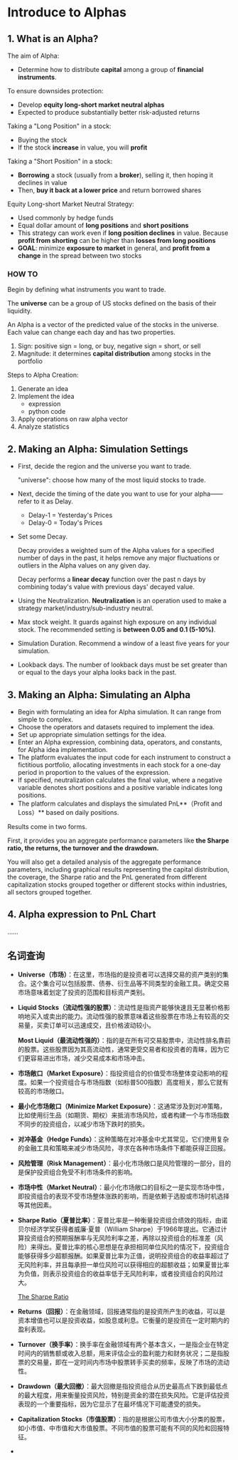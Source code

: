 # Introduce to Alphas

## 1. What is an Alpha?

The aim of Alpha:

- Determine how to distribute **capital** among a group of **financial instruments**.

To ensure downsides protection:

- Develop **equity long-short market neutral alphas**
- Expected to produce substantially better risk-adjusted returns

Taking a "Long Position" in a stock:

- Buying the stock
- If the stock **increase** in value, you will **profit**

Taking a "Short Position" in a stock:

- **Borrowing** a stock (usually from a **broker**), selling it, then hoping it declines in value
- Then, **buy it back at a lower price** and return borrowed shares

Equity Long-short Market Neutral Strategy:

- Used commonly by hedge funds
- Equal dollar amount of **long positions** and **short positions**
- This strategy can work even if **long position declines** in value. Because **profit from shorting** can be higher than **losses from long positions**
- **GOAL**: minimize **exposure to market** in general, and **profit from a change** in the spread between two stocks

### HOW TO

Begin by defining what instruments you want to trade.

The **universe** can be a group of US stocks defined on the basis of their liquidity.

An Alpha is a vector of the predicted value of the stocks in the universe. Each value can change each day and has two properties.

1. Sign: positive sign = long, or buy, negative sign = short, or sell
2. Magnitude: it determines **capital distribution** among stocks in the portfolio

Steps to Alpha Creation:

1. Generate an idea
2. Implement the idea
   - expression
   - python code
3. Apply operations on raw alpha vector
4. Analyze statistics

## 2. Making an Alpha: Simulation Settings

- First, decide the region and the universe you want to trade.

  "universe": choose how many of the most liquid stocks to trade.

- Next, decide the timing of the date you want to use for your alpha——refer to it as Delay.

  - Delay-1 = Yesterday's Prices
  - Delay-0 = Today's Prices

- Set some Decay. 

  Decay provides a weighted sum of the Alpha values for a specified number of days in the past, it helps remove any major fluctuations or outliers in the Alpha values on any given day.

  Decay performs a **linear decay** function over the past n days by combining today's value with previous days' decayed value.

- Using the Neutralization. **Neutralization** is an operation used to make a strategy market/industry/sub-industry neutral.

- Max stock weight. It guards against high exposure on any individual stock. The recommended setting is **between 0.05 and 0.1 (5-10%)**.

- Simulation Duration. Recommend a window of a least five years for your simulation.

- Lookback days. The number of lookback days must be set greater than or equal to the days your alpha looks back in the past.

## 3. Making an Alpha: Simulating an Alpha

- Begin with formulating an idea for Alpha simulation. It can range from simple to complex. 
- Choose the operators and datasets required to implement the idea. 
- Set up appropriate simulation settings for the idea. 
- Enter an Alpha expression, combining data, operators, and constants, for Alpha idea implementation.
- The platform evaluates the input code for each instrument to construct a fictitious portfolio, allocating investments in each stock for a one-day period in proportion to the values of the expression.
- If specified, neutralization calculates the final value, where a negative variable denotes short positions and a positive variable indicates long positions.
- The platform calculates and displays the simulated PnL**（Profit and Loss）** based on daily positions.

Results come in two forms.

First, it provides you an aggregate  performance parameters like **the Sharpe ratio, the returns, the turnover and the drawdown.**

You will also get a detailed analysis of the aggregate performance parameters, including graphical results representing the capital distribution, the coverage, the Sharpe ratio and the PnL generated from different capitalization stocks grouped together or different stocks within industries, all sectors grouped together.

## 4. Alpha expression to PnL Chart

……

## 名词查询

- **Universe（市场）**：在这里，市场指的是投资者可以选择交易的资产类别的集合。这个集合可以包括股票、债券、衍生品等不同类型的金融工具。确定交易市场意味着划定了投资的范围和目标资产类别。

- **Liquid Stocks（流动性强的股票）**：流动性是指资产能够快速且无显著价格影响地买入或卖出的能力。流动性强的股票意味着这些股票在市场上有较高的交易量，买卖订单可以迅速成交，且价格波动较小。

  **Most Liquid（最流动性强的）**：指的是在所有可交易股票中，流动性排名靠前的股票。这些股票因为其高流动性，通常更受交易者和投资者的青睐，因为它们更容易进出市场，减少交易成本和市场冲击。

- **市场敞口（Market Exposure）**：指投资组合的价值受市场整体变动影响的程度。如果一个投资组合与市场指数（如标普500指数）高度相关，那么它就有较高的市场敞口。

- **最小化市场敞口（Minimize Market Exposure）**：这通常涉及到对冲策略，比如使用衍生品（如期货、期权）来抵消市场风险，或者构建一个与市场指数不同步的投资组合，以减少市场下跌时的损失。

- **对冲基金（Hedge Funds）**：这种策略在对冲基金中尤其常见，它们使用复杂的金融工具和策略来减少市场风险，寻求在各种市场条件下都能获得正回报。

- **风险管理（Risk Management）**：最小化市场敞口是风险管理的一部分，目的是保护投资组合免受不利市场条件的影响。

- **市场中性（Market Neutral）**：最小化市场敞口的目标之一是实现市场中性，即投资组合的表现不受市场整体涨跌的影响，而是依赖于选股或市场时机选择等其他因素。

- **Sharpe Ratio（夏普比率）**：夏普比率是一种衡量投资组合绩效的指标，由诺贝尔经济学奖获得者威廉·夏普（William Sharpe）于1966年提出。它通过计算投资组合的预期报酬率与无风险利率之差，再除以投资组合的标准差（风险）来得出。夏普比率的核心思想是在承担相同单位风险的情况下，投资组合能够获得多少超额报酬。如果夏普比率为正值，说明投资组合的收益率超过了无风险利率，并且每承担一单位风险可以获得相应的超额收益；如果夏普比率为负值，则表示投资组合的收益率低于无风险利率，或者投资组合的风险过大。

  [The Sharpe Ratio](https://www.youtube.com/watch?v=fWnyg0UeQkg)

- **Returns（回报）**：在金融领域，回报通常指的是投资所产生的收益，可以是资本增值也可以是投资收益，如股息或利息。它衡量的是投资在一定时期内的盈利表现。

- **Turnover（换手率）**：换手率在金融领域有两个基本含义，一是指企业在特定时间内的销售额或收入总额，用来评估企业的盈利能力和财务状况；二是指股票的交易量，即在一定时间内市场中股票转手买卖的频率，反映了市场的流动性。

- **Drawdown（最大回撤）**：最大回撤是指投资组合从历史最高点下跌到最低点的最大程度，用来衡量投资风险，特别是资金的潜在损失风险。它是评估投资表现的一个重要指标，因为它显示了在最坏情况下可能遭受的损失。

- **Capitalization Stocks（市值股票）**：指的是根据公司市值大小分类的股票，如小市值、中市值和大市值股票。不同市值的股票可能有不同的风险和回报特征。

- 

  
